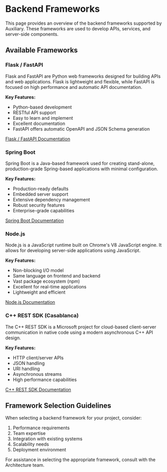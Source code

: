 # Backend Frameworks

This page provides an overview of the backend frameworks supported by Auxiliary. These frameworks are used to develop APIs, services, and server-side components.

## Available Frameworks

### Flask / FastAPI

Flask and FastAPI are Python web frameworks designed for building APIs and web applications. Flask is lightweight and flexible, while FastAPI is focused on high performance and automatic API documentation.

**Key Features:**

- Python-based development
- RESTful API support
- Easy to learn and implement
- Excellent documentation
- FastAPI offers automatic OpenAPI and JSON Schema generation

[Flask / FastAPI Documentation](flask-fastapi.md)

### Spring Boot

Spring Boot is a Java-based framework used for creating stand-alone, production-grade Spring-based applications with minimal configuration.

**Key Features:**

- Production-ready defaults
- Embedded server support
- Extensive dependency management
- Robust security features
- Enterprise-grade capabilities

[Spring Boot Documentation](spring-boot.md)

### Node.js

Node.js is a JavaScript runtime built on Chrome's V8 JavaScript engine. It allows for developing server-side applications using JavaScript.

**Key Features:**

- Non-blocking I/O model
- Same language on frontend and backend
- Vast package ecosystem (npm)
- Excellent for real-time applications
- Lightweight and efficient

[Node.js Documentation](nodejs.md)

### C++ REST SDK (Casablanca)

The C++ REST SDK is a Microsoft project for cloud-based client-server communication in native code using a modern asynchronous C++ API design.

**Key Features:**

- HTTP client/server APIs
- JSON handling
- URI handling
- Asynchronous streams
- High performance capabilities

[C++ REST SDK Documentation](cpp-rest-sdk.md)

## Framework Selection Guidelines

When selecting a backend framework for your project, consider:

1. Performance requirements
2. Team expertise
3. Integration with existing systems
4. Scalability needs
5. Deployment environment

For assistance in selecting the appropriate framework, consult with the Architecture team.
